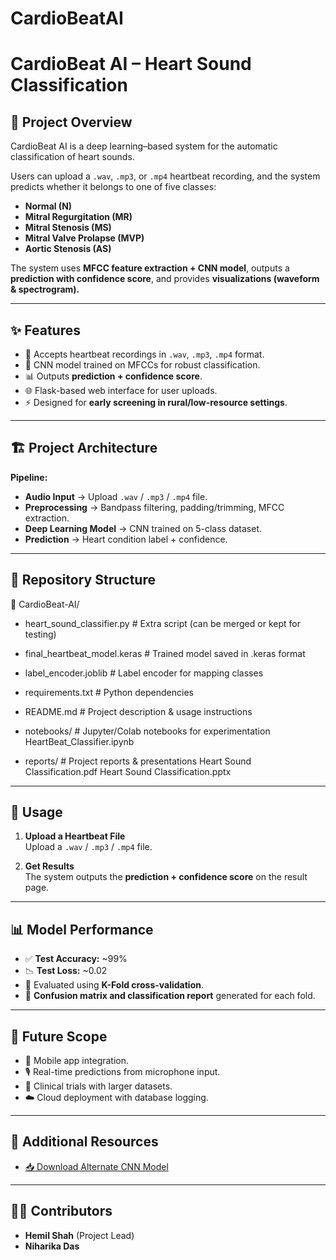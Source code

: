 # CardioBeatAI
# CardioBeat AI – Heart Sound Classification

## 📌 Project Overview
CardioBeat AI is a deep learning–based system for the automatic classification of heart sounds.

Users can upload a `.wav`, `.mp3`, or `.mp4` heartbeat recording, and the system predicts whether it belongs to one of five classes:

- **Normal (N)**
- **Mitral Regurgitation (MR)**
- **Mitral Stenosis (MS)**
- **Mitral Valve Prolapse (MVP)**
- **Aortic Stenosis (AS)**

The system uses **MFCC feature extraction + CNN model**, outputs a **prediction with confidence score**, and provides **visualizations (waveform & spectrogram).**

---

## ✨ Features
- 🎵 Accepts heartbeat recordings in `.wav`, `.mp3`, `.mp4` format.  
- 🧠 CNN model trained on MFCCs for robust classification.  
- 📊 Outputs **prediction + confidence score**.  
- 🌐 Flask-based web interface for user uploads.  
- ⚡ Designed for **early screening in rural/low-resource settings**.  

---

## 🏗️ Project Architecture
**Pipeline:**  


- **Audio Input** → Upload `.wav` / `.mp3` / `.mp4` file.  
- **Preprocessing** → Bandpass filtering, padding/trimming, MFCC extraction.  
- **Deep Learning Model** → CNN trained on 5-class dataset.  
- **Prediction** → Heart condition label + confidence.  

---

## 📂 Repository Structure

📂 CardioBeat-AI/

- heart_sound_classifier.py            # Extra script (can be merged or kept for testing)
 
- final_heartbeat_model.keras          # Trained model saved in .keras format
 
- label_encoder.joblib                 # Label encoder for mapping classes
  
- requirements.txt                      # Python dependencies
 
- README.md                             # Project description & usage instructions


- notebooks/                             # Jupyter/Colab notebooks for experimentation
    HeartBeat_Classifier.ipynb


- reports/                              # Project reports & presentations
    Heart Sound Classification.pdf
    Heart Sound Classification.pptx




---

## 🚀 Usage
1. **Upload a Heartbeat File**  
   Upload a `.wav` / `.mp3` / `.mp4` file.  

2. **Get Results**  
   The system outputs the **prediction + confidence score** on the result page.  

---

## 📊 Model Performance
- ✅ **Test Accuracy:** ~99%  
- 📉 **Test Loss:** ~0.02  
- 🔄 Evaluated using **K-Fold cross-validation**.  
- 📌 **Confusion matrix and classification report** generated for each fold.  

---

## 🔮 Future Scope
- 📱 Mobile app integration.  
- 🎙️ Real-time predictions from microphone input.  
- 🏥 Clinical trials with larger datasets.  
- ☁️ Cloud deployment with database logging.  

---

## 🔗 Additional Resources
- [📥 Download Alternate CNN Model](https://drive.google.com/file/d/1xV9Czxh5OjyWM4cxSliqCGnpCNd2xZWf/view?usp=sharing)

---

## 👨‍💻 Contributors
- **Hemil Shah** (Project Lead)  
- **Niharika Das**  




